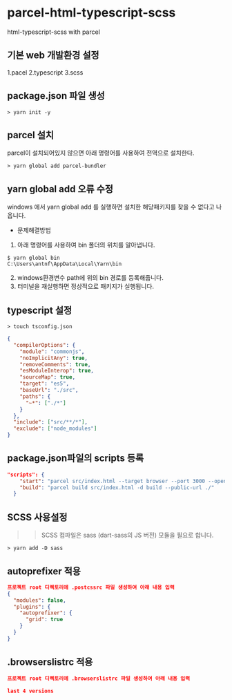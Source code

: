 # parcel-html-typescript-scss

html-typescript-scss with parcel

## 기본 web 개발환경 설정

1.pacel
2.typescript
3.scss

## package.json 파일 생성

```shell
> yarn init -y
```

## parcel 설치

parcel이 설치되어있지 않으면 아래 명령어를 사용하여 전역으로 설치한다.

```shell
> yarn global add parcel-bundler
```

## yarn global add 오류 수정

windows 에서 yarn global add 를 실행하면 설치한 해당패키지를 찾을 수 없다고 나옵니다.

- 문제해결방법

1. 아래 명령어를 사용하여 bin 폴더의 위치를 알아냅니다.

```shell
$ yarn global bin
C:\Users\antnf\AppData\Local\Yarn\bin
```

2. windows환경변수 path에 위의 bin 경로를 등록해줍니다.
3. 터미널을 재실행하면 정상적으로 패키지가 실행됩니다.

## typescript 설정

```shell
> touch tsconfig.json
```

```json
{
  "compilerOptions": {
    "module": "commonjs",
    "noImplicitAny": true,
    "removeComments": true,
    "esModuleInterop": true,
    "sourceMap": true,
    "target": "es5",
    "baseUrl": "./src",
    "paths": {
      "~*": ["./*"]
    }
  },
  "include": ["src/**/*"],
  "exclude": ["node_modules"]
}
```

## package.json파일의 scripts 등록

```json
"scripts": {
    "start": "parcel src/index.html --target browser --port 3000 --open",
    "build": "parcel build src/index.html -d build --public-url ./"
  }
```

## SCSS 사용설정

> > SCSS 컴파일은 sass (dart-sass의 JS 버전) 모듈을 필요로 합니다.

```shell
> yarn add -D sass
```

## autoprefixer 적용

```json
프로젝트 root 디렉토리에 .postcssrc 파일 생성하여 아래 내용 입력
{
  "modules": false,
  "plugins": {
    "autoprefixer": {
      "grid": true
    }
  }
}
```

## .browserslistrc 적용

```json
프로젝트 root 디렉토리에 .browserslistrc 파일 생성하여 아래 내용 입력

last 4 versions
```
